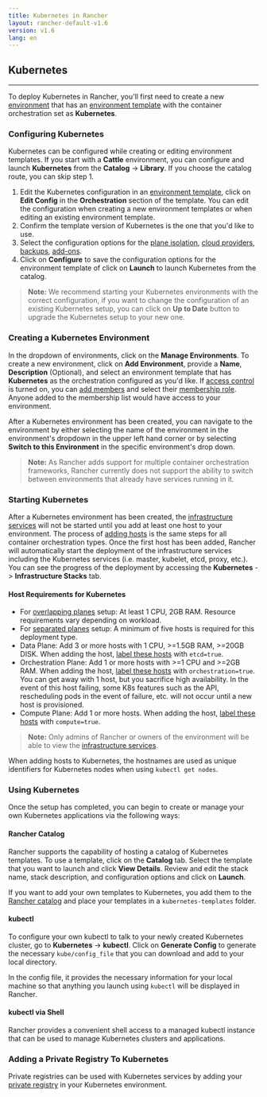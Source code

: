 ```yaml
---
title: Kubernetes in Rancher
layout: rancher-default-v1.6
version: v1.6
lang: en
---
```


## Kubernetes
---

To deploy Kubernetes in Rancher, you'll first need to create a new [environment]({{site.baseurl}}/rancher/{{page.version}}/{{page.lang}}/environments/) that has an [environment template]({{site.baseurl}}/rancher/{{page.version}}/{{page.lang}}/environments/#what-is-an-environment-template) with the container orchestration set as **Kubernetes**.

### Configuring Kubernetes

Kubernetes can be configured while creating or editing environment templates. If you start with a **Cattle** environment, you can configure and launch **Kubernetes** from the **Catalog** -> **Library**. If you choose the catalog route, you can skip step 1.

1. Edit the Kubernetes configuration in an [environment template]({{site.baseurl}}/rancher/{{page.version}}/{{page.lang}}/environments/#what-is-an-environment-template), click on **Edit Config** in the **Orchestration** section of the template. You can edit the configuration when creating a new environment templates or when editing an existing environment template.
2. Confirm the template version of Kubernetes is the one that you'd like to use.
3. Select the configuration options for the [plane isolation]({{site.baseurl}}/rancher/{{page.version}}/{{page.lang}}/kubernetes/resiliency-planes/), [cloud providers]({{site.baseurl}}/rancher/{{page.version}}/{{page.lang}}/kubernetes/providers/), [backups]({{site.baseurl}}/rancher/{{page.version}}/{{page.lang}}/kubernetes/backups/), [add-ons]({{site.baseurl}}/rancher/{{page.version}}/{{page.lang}}/kubernetes/addons/).
4. Click on **Configure** to save the configuration options for the environment template of click on **Launch** to launch Kubernetes from the catalog.

> **Note:** We recommend starting your Kubernetes environments with the correct configuration, if you want to change the configuration of an existing Kubernetes setup, you can click on **Up to Date** button to upgrade the Kubernetes setup to your new one.

### Creating a Kubernetes Environment

In the dropdown of environments, click on the **Manage Environments**. To create a new environment, click on **Add Environment**, provide a **Name**, **Description** (Optional), and select an environment template that has **Kubernetes** as the orchestration configured as you'd like. If [access control]({{site.baseurl}}/rancher/{{page.version}}/{{page.lang}}/configuration/access-control/) is turned on, you can [add members]({{site.baseurl}}/rancher/{{page.version}}/{{page.lang}}/environments/#editing-members) and select their [membership role]({{site.baseurl}}/rancher/{{page.version}}/{{page.lang}}/environments/#membership-roles). Anyone added to the membership list would have access to your environment.

After a Kubernetes environment has been created, you can navigate to the environment by either selecting the name of the environment in the environment's dropdown in the upper left hand corner or by selecting **Switch to this Environment** in the specific environment's drop down.

> **Note:** As Rancher adds support for multiple container orchestration frameworks, Rancher currently does not support the ability to switch between environments that already have services running in it.

### Starting Kubernetes

After a Kubernetes environment has been created, the [infrastructure services]({{site.baseurl}}/rancher/{{page.version}}/{{page.lang}}/rancher-services/) will not be started until you add at least one host to your environment. The process of [adding hosts]({{site.baseurl}}/rancher/{{page.version}}/{{page.lang}}/hosts/) is the same steps for all container orchestration types. Once the first host has been added, Rancher will automatically start the deployment of the infrastructure services including the Kubernetes services (i.e. master, kubelet, etcd, proxy, etc.). You can see the progress of the deployment by accessing the **Kubernetes** -> **Infrastructure Stacks** tab.

#### Host Requirements for Kubernetes

* For [overlapping planes]({{site.baseurl}}/rancher/{{page.version}}/{{page.lang}}/kubernetes/resiliency-planes/#overlapping-planes) setup: At least 1 CPU, 2GB RAM. Resource requirements vary depending on workload.
* For [separated planes]({{site.baseurl}}/rancher/{{page.version}}/{{page.lang}}/kubernetes/resiliency-planes/#separated-planes) setup: A minimum of five hosts is required for this deployment type.
 * Data Plane: Add 3 or more hosts with 1 CPU, >=1.5GB RAM, >=20GB DISK. When adding the host, [label these hosts]({{site.baseurl}}/rancher/{{page.version}}/{{page.lang}}/hosts/#host-labels) with `etcd=true`.
 * Orchestration Plane: Add 1 or more hosts with >=1 CPU and >=2GB RAM. When adding the host, [label these hosts]({{site.baseurl}}/rancher/{{page.version}}/{{page.lang}}/hosts/#host-labels) with `orchestration=true`. You can get away with 1 host, but you sacrifice high availability. In the event of this host failing, some K8s features such as the API, rescheduling pods in the event of failure, etc. will not occur until a new host is provisioned.
 * Compute Plane: Add 1 or more hosts. When adding the host, [label these hosts]({{site.baseurl}}/rancher/{{page.version}}/{{page.lang}}/hosts/#host-labels) with `compute=true`.

> **Note:** Only admins of Rancher or owners of the environment will be able to view the [infrastructure services]({{site.baseurl}}/rancher/{{page.version}}/{{page.lang}}/rancher-services/).

When adding hosts to Kubernetes, the hostnames are used as unique identifiers for Kubernetes nodes when using `kubectl get nodes`.

### Using Kubernetes

Once the setup has completed, you can begin to create or manage your own Kubernetes applications via the following ways:

#### Rancher Catalog

Rancher supports the capability of hosting a catalog of Kubernetes templates. To use a template, click on the **Catalog** tab. Select the template that you want to launch and click **View Details**. Review and edit the stack name, stack description, and configuration options and click on **Launch**.

If you want to add your own templates to Kubernetes, you add them to the [Rancher catalog]({{site.baseurl}}/rancher/{{page.version}}/{{page.lang}}/catalog/) and place your templates in a `kubernetes-templates` folder.

#### kubectl

To configure your own kubectl to talk to your newly created Kubernetes cluster, go to **Kubernetes** -> **kubectl**. Click on **Generate Config** to generate the necessary `kube/config_file` that you can download and add to your local directory.

In the config file, it provides the necessary information for your local machine so that anything you launch using `kubectl` will be displayed in Rancher.

#### kubectl via Shell

Rancher provides a convenient shell access to a managed kubectl instance that can be used to manage Kubernetes clusters and applications.

### Adding a Private Registry To Kubernetes

Private registries can be used with Kubernetes services by adding your [private registry]({{site.baseurl}}/rancher/{{page.version}}/{{page.lang}}/environments/registries/) in your Kubernetes environment.
